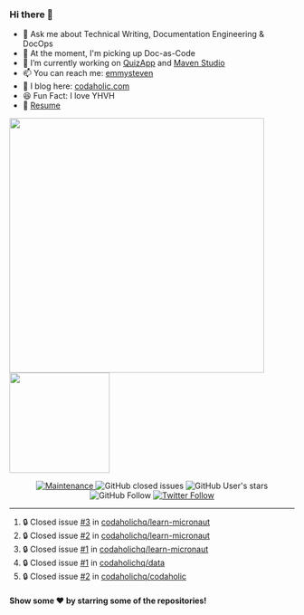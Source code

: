 ### Hi there 👋

- 💬 Ask me about Technical Writing, Documentation Engineering & DocOps
- 🌱 At the moment, I'm picking up Doc-as-Code
- 🔭 I’m currently working on [QuizApp](https://github.com/TechExpertConsult/QuizApp) and [Maven Studio](https://github.com/codaholichq/maven-studio)
- 📫 You can reach me: [emmysteven](mailto:hello@emmysteven.com)
- 📃 I blog here: [codaholic.com](https://codaholic.com)
- 😆 Fun Fact: I love YHVH
- 📄 [Resume](https://github.com/emmysteven/emmysteven/blob/main/docs/resume.pdf)


<p align="left">
<a href="https://github.com/emmysteven/emmysteven">
	<img width="450px" src="https://github-readme-stats.vercel.app/api?username=emmysteven&title_color=ffffff&theme=vue-dark&show_icons=true&count_private=true&hide_border=true" />
</a><a href="https://github.com/emmysteven/emmysteven">
	<img height="177em" src="https://github-readme-stats.vercel.app/api/top-langs/?username=emmysteven&title_color=ffffff&theme=vue-dark&show_icons=true&count_private=true&hide_border=true&layout=compact&langs_count=8&hide=css,html,dockerfile,freemarker" />
</a>
</p>

<p></p>


<div align="center">
	<a href="https://gitHub.com/emmysteven/emmysteven/graphs/commit-activity">
		<img alt="Maintenance" src="https://img.shields.io/badge/Maintained%3F-yes-green.svg">
	</a>
	<img alt="GitHub closed issues" src="https://img.shields.io/github/issues-closed/emmysteven/emmysteven">
	<img alt="GitHub User's stars" src="https://img.shields.io/github/stars/emmysteven?style=flat" />
	<img alt="GitHub Follow" src="https://img.shields.io/github/followers/emmysteven?label=followers&logo=GitHub&style=flat" />
	<a href="https://twitter.com/emmysteven_">
		<img alt="Twitter Follow" src="https://img.shields.io/twitter/follow/emmysteven_?style=flat&label=followers&logo=Twitter" />
	</a>
</div>

---
<!--START_SECTION:activity-->
1. 🔒 Closed issue [#3](https://github.com/codaholichq/learn-micronaut/issues/3) in [codaholichq/learn-micronaut](https://github.com/codaholichq/learn-micronaut)
2. 🔒 Closed issue [#2](https://github.com/codaholichq/learn-micronaut/issues/2) in [codaholichq/learn-micronaut](https://github.com/codaholichq/learn-micronaut)
3. 🔒 Closed issue [#1](https://github.com/codaholichq/learn-micronaut/issues/1) in [codaholichq/learn-micronaut](https://github.com/codaholichq/learn-micronaut)
4. 🔒 Closed issue [#1](https://github.com/codaholichq/data/issues/1) in [codaholichq/data](https://github.com/codaholichq/data)
5. 🔒 Closed issue [#2](https://github.com/codaholichq/codaholic/issues/2) in [codaholichq/codaholic](https://github.com/codaholichq/codaholic)
<!--END_SECTION:activity-->

<p></p>

#### Show some ❤️ by starring some of the repositories!
